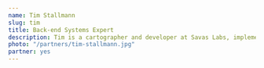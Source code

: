 ```yaml
---
name: Tim Stallmann
slug: tim
title: Back-end Systems Expert
description: Tim is a cartographer and developer at Savas Labs, implementing complex web applications for our clients.
photo: "/partners/tim-stallmann.jpg"
partner: yes
---
```

